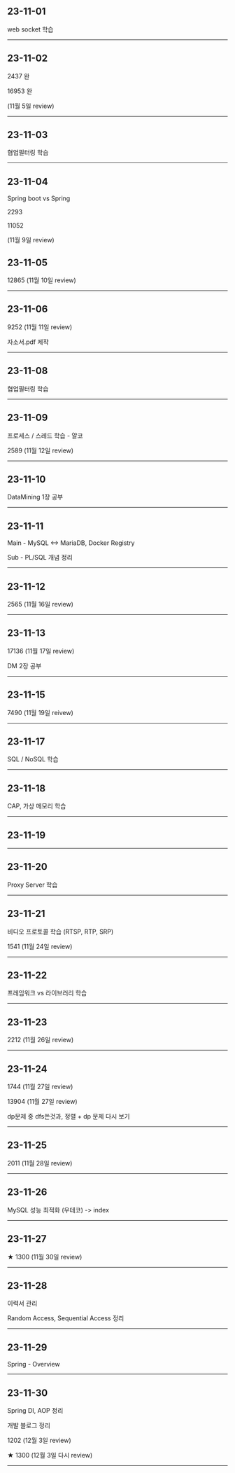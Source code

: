 
## 23-11-01

web socket 학습

<hr>

## 23-11-02

2437 완

16953 완

(11월 5일 review) 

<hr>

## 23-11-03

협업필터링 학습

<hr>

## 23-11-04

Spring boot vs Spring

2293

11052 

(11월 9일 review)

## 23-11-05

12865  (11월 10일 review)

<hr>

## 23-11-06

9252 (11월 11일 review)

자소서.pdf 제작

<hr>

## 23-11-08

협업필터링 학습

<hr>

## 23-11-09

프로세스 / 스레드 학습 - 얄코

2589 (11월 12일 review)

<hr>

## 23-11-10

DataMining 1장 공부

<hr>

## 23-11-11

Main - MySQL <-> MariaDB, Docker Registry

Sub - PL/SQL 개념 정리

<hr>

## 23-11-12
2565 (11월 16일 review)

<hr>

## 23-11-13
17136 (11월 17일 review)

DM 2장 공부
<hr>

## 23-11-15

7490 (11월 19일 reivew)
<hr>

## 23-11-17

SQL / NoSQL 학습
<hr>

## 23-11-18

CAP, 가상 메모리 학습
<hr>

## 23-11-19

<hr>

## 23-11-20

Proxy Server 학습
<hr>

## 23-11-21

비디오 프로토콜 학습 (RTSP, RTP, SRP)

1541 (11월 24일 review)
<hr>

## 23-11-22

프레임워크 vs 라이브러리 학습
<hr>

## 23-11-23

2212 (11월 26일 review)
<hr>

## 23-11-24

1744 (11월 27일 review)

13904 (11월 27일 review)

dp문제 중 dfs쓴것과, 정렬 + dp 문제 다시 보기

<hr>

## 23-11-25

2011 (11월 28일 review)
<hr>

## 23-11-26

MySQL 성능 최적화 (우테코)
-> index
<hr>

## 23-11-27

★ 1300 (11월 30일 review)
<hr>

## 23-11-28

이력서 관리

Random Access, Sequential Access 정리
<hr>

## 23-11-29

Spring - Overview
<hr>

## 23-11-30

Spring DI, AOP 정리

개발 블로그 정리

1202 (12월 3일 review)

★ 1300 (12월 3일 다시 review)
<hr>
